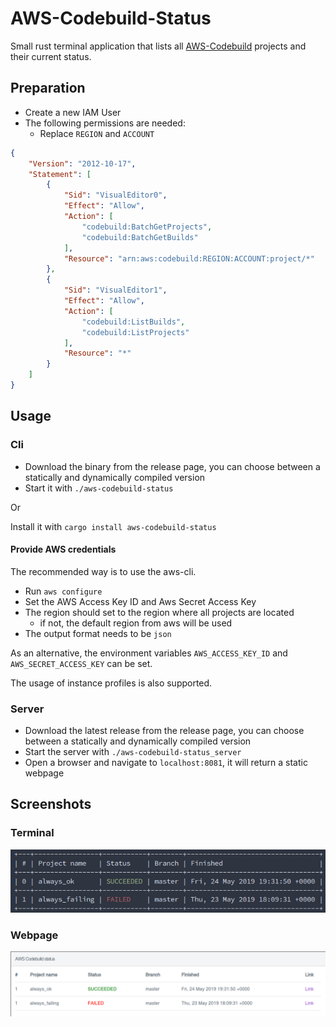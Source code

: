 # AWS-Codebuild-Status

Small rust terminal application that lists all [AWS-Codebuild](https://aws.amazon.com/de/codebuild/) projects and their current status.

## Preparation

- Create a new IAM User
- The following permissions are needed:
  - Replace `REGION` and `ACCOUNT`

``` json
{
    "Version": "2012-10-17",
    "Statement": [
        {
            "Sid": "VisualEditor0",
            "Effect": "Allow",
            "Action": [
                "codebuild:BatchGetProjects",
                "codebuild:BatchGetBuilds"
            ],
            "Resource": "arn:aws:codebuild:REGION:ACCOUNT:project/*"
        },
        {
            "Sid": "VisualEditor1",
            "Effect": "Allow",
            "Action": [
                "codebuild:ListBuilds",
                "codebuild:ListProjects"
            ],
            "Resource": "*"
        }
    ]
}
```

## Usage

### Cli

- Download the binary from the release page, you can choose between a statically and dynamically compiled version
- Start it with `./aws-codebuild-status`

Or

Install it with `cargo install aws-codebuild-status`

#### Provide AWS credentials

The recommended way is to use the aws-cli.
- Run `aws configure`
- Set the AWS Access Key ID and Aws Secret Access Key
- The region should set to the region where all projects are located
    - if not, the default region from aws will be used
- The output format needs to be `json`

As an alternative, the environment variables `AWS_ACCESS_KEY_ID` and `AWS_SECRET_ACCESS_KEY` can be set.

The usage of instance profiles is also supported.

### Server

- Download the latest release from the release page, you can choose between a statically and dynamically compiled version
- Start the server with `./aws-codebuild-status_server`
- Open a browser and navigate to `localhost:8081`, it will return a static webpage

## Screenshots

### Terminal
[![screenshot](./assets/screenshot_terminal.png)](./assets/screenshot_terminal.png)

### Webpage
[![screenshot](./assets/screenshot_web.png)](./assets/screenshot_web.png)